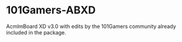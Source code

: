 # 101Gamers-ABXD
AcmlmBoard XD v3.0 with edits by the 101Gamers community already included in the package.
